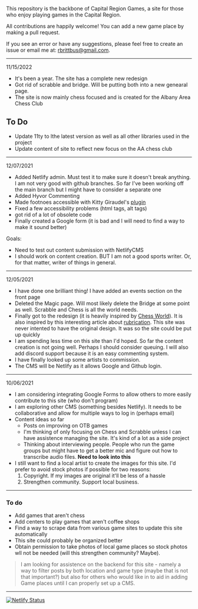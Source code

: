 This repository is the backbone of Capital Region Games, a site for those who enjoy playing games in the Capital Region.

All contributions are happily welcome! You can add a new game place by making a pull request. 

If you see an error or have any suggestions, please feel free to create an issue or email me at: rbrittbus@gmail.com. 

_____________
11/15/2022

- It's been a year. The site has a complete new redesign 
- Got rid of scrabble and bridge. Will be putting both into a new genearal page.
- The site is now mainly chess focused and is created for the Albany Area Chess Club

## To Do
- Update 11ty to lthe latest version as well as all other libraries used in the project
- Update content of site to reflect new focus on the AA chess club
_____________
12/07/2021

 - Added Netlify admin. Must test it to make sure it doesn't break anything. I am not very good with github branches. So far I've been working off the main branch but I might have to consider a separate one
 - Added Hyvor Commenting
 - Made footnoes accessible with Kitty Giraudel's [plugin](https://github.com/KittyGiraudel/eleventy-plugin-footnotes)
 - Fixed a few accessibility problems (html tags, alt tags)
 - got rid of a lot of obsolete code
 - Finally created a Google form (it is bad and I will need to find a way to make it sound better)

 Goals:
 - Need to test out content submission with NetlifyCMS
 - I should work on content creation. BUT I am not a good sports writer. Or, for that matter, writer of things in general.
_____________
12/05/2021

 - I have done one brilliant thing! I have added an events section on the front page
 - Deleted the Magic page. Will most likely delete the Bridge at some point as well. Scrabble and Chess is all the world needs. 
 - Finally got to the redesign (it is heavily inspired by [Chess World](http://www.edochess.ca/batgirl/TopTen.html)). It is also inspired by this interesting article about [rubrication](https://www.gwern.net/Red). This site was never intented to have the original design. It was so the site could be put up quickly
 - I am spending less time on this site than I'd hoped. So far the content creation is not going well. Perhaps I should consider queuing. I will also add discord support because it is an easy commenting system.
 - I have finally looked up some artists to commission. 
 - The CMS will be Netlify as it allows Google and Github login.
_____________
10/06/2021

- I am considering integrating Google Forms to allow others to more easily contribute to this site (who don't program)
- I am exploring other CMS (something besides Netlify). It needs to be collaborative and allow for multiple ways to log in (perhaps email)
- Content ideas so far
    - Posts on improving on OTB games
    - I'm thinking of only focusing on Chess and Scrabble unless I can have assistence managing the site. It's kind of a lot as a side project
    -  Thinking about interviewing people. People who run the game groups but might have to get a better mic and figure out how to transcribe audio files. **Need to look into this**
- I still want to find a local artist to create the images for this site. I'd prefer to avoid stock photos if possible for two reasons:
    1. Copyright. If my images are original it'll be less of a hassle
    2. Strengthen community. Support local business. 
_____________

### To do

* Add games that aren't chess
* Add centers to play games that aren't coffee shops
* Find a way to scrape data from various game sites to update this site automatically
* This site could probably be organized better
* Obtain permission to take photos of local game places so stock photos wll not be needed (will this strengthen community? Maybe).

> I am looking for assistence on the backend for this site - namely a way to filter posts by both location and game type (maybe that is not that important?) but also for others who would like in to aid in adding Game places until I can properly set up a CMS.
_______

[![Netlify Status](https://api.netlify.com/api/v1/badges/7df80aa9-4d26-4539-be81-c0688a5d1575/deploy-status)](https://app.netlify.com/sites/capitalregiongames/deploys)

